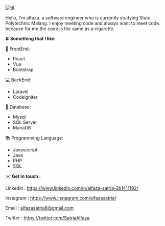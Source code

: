 ![til](https://media1.tenor.com/images/c07a0e54601516dbf8b399832636507a/tenor.gif?itemid=13765417)


Hello, I'm alfaza. a software engineer who is currently studying State Polytechnic Malang. I enjoy meeting code and always want to meet code. because for me the code is the same as a cigarette.

:four_leaf_clover: **Something that I like**

:art: FrontEnd:
- React 
- Vue
- Bootstrap

:computer: BackEnd:
- Laravel
- Codeigniter

:file_folder: Database:
- Mysql
- SQL Server
- MariaDB

:books: Programming Language:
- Javasccript
- Java
- PHP
- SQL

:envelope: **Get in touch :**

Linkedin  : https://www.linkedin.com/in/alfaza-satria-2b1411192/

Instagram : https://www.instagram.com/alfazasatria/

Email     : alfazasatria8@gmail.com

Twitter   : https://twitter.com/SatriaAlfaza
